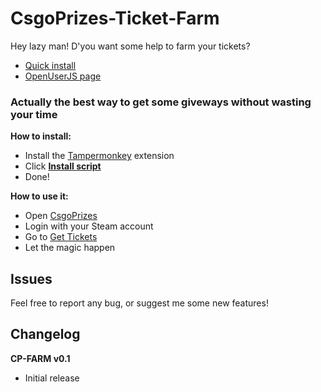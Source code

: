 # CsgoPrizes-Ticket-Farm
Hey lazy man! D'you want some help to farm your tickets?

- [Quick install](https://github.com/DeathMiner/CsgoPrizes-Ticket-Farm/raw/master/csgoprizes-ticket-farm.user.js)
- [OpenUserJS page](https://openuserjs.org/scripts/DeathMiner/CsgoPrizes_Ticket_Farm_%5BCP-FARM%5D)

### Actually the best way to get some giveways without wasting your time

**How to install:**
- Install the [Tampermonkey](http://tampermonkey.net/) extension
- Click **[Install script](https://github.com/DeathMiner/CsgoPrizes-Ticket-Farm/raw/master/csgoprizes-ticket-farm.user.js)**
- Done!

**How to use it:**
- Open [CsgoPrizes](http://csgoprizes.com)
- Login with your Steam account
- Go to [Get Tickets](http://csgoprizes.com/get-tickets)
- Let the magic happen

## Issues
Feel free to report any bug, or suggest me some new features!

## Changelog

**CP-FARM v0.1**
- Initial release
